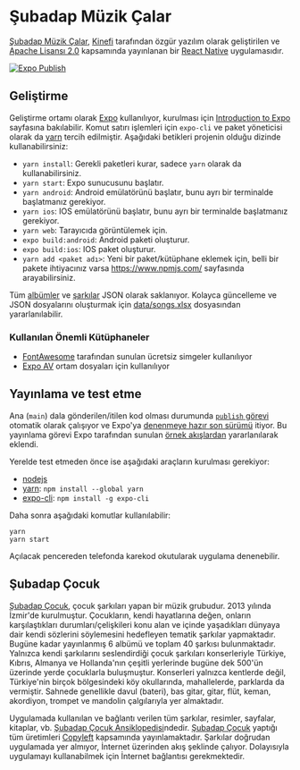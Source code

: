 # Şubadap Müzik Çalar

[Şubadap Müzik Çalar](https://github.com/kinefi/subadap-player), [Kinefi](https://github.com/kinefi) tarafından özgür yazılım olarak geliştirilen ve [Apache Lisansı 2.0](./LICENSE) kapsamında yayınlanan bir [React Native](https://reactnative.dev/) uygulamasıdır.

[![Expo Publish](https://github.com/kinefi/subadap-player/actions/workflows/main.yml/badge.svg?branch=main)](https://github.com/kinefi/subadap-player/actions/workflows/main.yml)

## Geliştirme

Geliştirme ortamı olarak [Expo](https://expo.dev/) kullanılıyor, kurulması için [Introduction to Expo](https://docs.expo.dev/) sayfasına bakılabilir. Komut satırı işlemleri için `expo-cli` ve paket yöneticisi olarak da [yarn](https://yarnpkg.com/) tercih edilmiştir. Aşağıdaki betikleri projenin olduğu dizinde kullanabilirsiniz:

- `yarn install`: Gerekli paketleri kurar, sadece `yarn` olarak da kullanabilirsiniz.
- `yarn start`: Expo sunucusunu başlatır.
- `yarn android`: Android emülatörünü başlatır, bunu ayrı bir terminalde başlatmanız gerekiyor.
- `yarn ios`: IOS emülatörünü başlatır, bunu ayrı bir terminalde başlatmanız gerekiyor.
- `yarn web`: Tarayıcıda görüntülemek için.
- `expo build:android`: Android paketi oluşturur.
- `expo build:ios`: IOS paket oluşturur.
- `yarn add <paket adı>`: Yeni bir paket/kütüphane eklemek için, belli bir pakete ihtiyacınız varsa <https://www.npmjs.com/> sayfasında arayabilirsiniz.

Tüm [albümler](./data/albums.json) ve [şarkılar](./data/songs.json) JSON olarak saklanıyor. Kolayca güncelleme ve JSON dosyalarını oluşturmak için [data/songs.xlsx](./data/songs.xlsx) dosyasından yararlanılabilir.

### Kullanılan Önemli Kütüphaneler

- [FontAwesome](https://github.com/FortAwesome/react-native-fontawesome) tarafından sunulan ücretsiz simgeler kullanılıyor
- [Expo AV](https://docs.expo.dev/versions/latest/sdk/av/) ortam dosyaları için kullanılıyor

## Yayınlama ve test etme

Ana (`main`) dala gönderilen/itilen kod olması durumunda [`publish` görevi](.github/workflows/main.yml#L7) otomatik olarak çalışıyor ve Expo'ya [denenmeye hazır son sürümü](https://expo.io/@kinefi/subadap-player) itiyor. Bu yayınlama görevi Expo tarafından sunulan [örnek akışlardan](https://github.com/expo/expo-github-action#example-workflows) yararlanılarak eklendi.

Yerelde test etmeden önce ise aşağıdaki araçların kurulması gerekiyor:

- [nodejs](https://nodejs.org/en/download/)
- [yarn](https://classic.yarnpkg.com/en/docs/install): `npm install --global yarn`
- [expo-cli](https://docs.expo.dev/workflow/expo-cli/): `npm install -g expo-cli`

Daha sonra aşağıdaki komutlar kullanılabilir:

```
yarn
yarn start
```

Açılacak pencereden telefonda karekod okutularak uygulama denenebilir.

## Şubadap Çocuk

[Şubadap Çocuk](https://subadapcocuk.org), çocuk şarkıları yapan bir müzik grubudur. 2013 yılında İzmir'de kurulmuştur. Çocukların, kendi hayatlarına değen, onların karşılaştıkları durumları/çelişkileri konu alan ve içinde yaşadıkları dünyaya dair kendi sözlerini söylemesini hedefleyen tematik şarkılar yapmaktadır. Bugüne kadar yayınlanmış 6 albümü ve toplam 40 şarkısı bulunmaktadır. Yalnızca kendi şarkılarını seslendirdiği çocuk şarkıları konserleriyle Türkiye, Kıbrıs, Almanya ve Hollanda'nın çeşitli yerlerinde bugüne dek 500'ün üzerinde yerde çocuklarla buluşmuştur. Konserleri yalnızca kentlerde değil, Türkiye'nin birçok bölgesindeki köy okullarında, mahallelerde, parklarda da vermiştir. Sahnede genellikle davul (bateri), bas gitar, gitar, flüt, keman, akordiyon, trompet ve mandolin çalgılarıyla yer almaktadır.

Uygulamada kullanılan ve bağlantı verilen tüm şarkılar, resimler, sayfalar, kitaplar, vb. [Şubadap Çocuk Ansiklopedisi](http://ansiklopedi.subadapcocuk.org/index.php/%C5%9Eubadap_%C3%87ocuk_Ansiklopedisi)ndedir. [Şubadap Çocuk](https://subadapcocuk.org) yaptığı tüm üretimleri [Copyleft](http://ansiklopedi.subadapcocuk.org/index.php/Copyleft) kapsamında yayınlamaktadır. Şarkılar doğrudan uygulamada yer almıyor, İnternet üzerinden akış şeklinde çalıyor. Dolayısıyla uygulamayı kullanabilmek için İnternet bağlantısı gerekmektedir.
